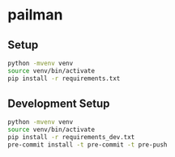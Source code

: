 # pailman

## Setup

```sh
python -mvenv venv
source venv/bin/activate
pip install -r requirements.txt
```

## Development Setup

```sh
python -mvenv venv
source venv/bin/activate
pip install -r requirements_dev.txt
pre-commit install -t pre-commit -t pre-push
```
